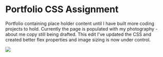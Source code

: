 # Portfolio CSS Assignment 

Portfolio containing place holder content until I have built more coding projects to hold. Currently the page is populated with my photography - about me copy still being drafted. This edit I've updated the CSS and created better flex properties and image sizing is now under control. 

<img src = ".Portfolio/image1">
<im src=".Portfolio/image2>
